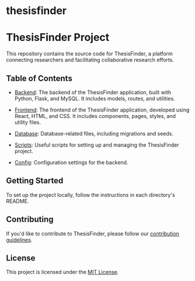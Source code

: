 # thesisfinder

# ThesisFinder Project

This repository contains the source code for ThesisFinder, a platform connecting researchers and facilitating collaborative research efforts.

## Table of Contents

- [Backend](./backend/README.md): The backend of the ThesisFinder application, built with Python, Flask, and MySQL. It includes models, routes, and utilities.

- [Frontend](./frontend/README.md): The frontend of the ThesisFinder application, developed using React, HTML, and CSS. It includes components, pages, styles, and utility files.

- [Database](./database/README.md): Database-related files, including migrations and seeds.

- [Scripts](./scripts/README.md): Useful scripts for setting up and managing the ThesisFinder project.

- [Config](./config/README.md): Configuration settings for the backend.

## Getting Started

To set up the project locally, follow the instructions in each directory's README.

## Contributing

If you'd like to contribute to ThesisFinder, please follow our [contribution guidelines](CONTRIBUTING.md).

## License

This project is licensed under the [MIT License](LICENSE).

